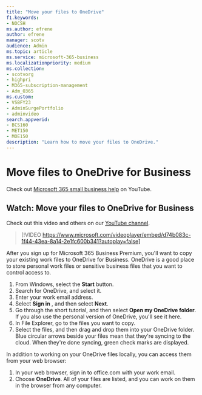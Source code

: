```yaml
---
title: "Move your files to OneDrive"
f1.keywords:
- NOCSH
ms.author: efrene
author: efrene
manager: scotv
audience: Admin
ms.topic: article
ms.service: microsoft-365-business
ms.localizationpriority: medium
ms.collection: 
- scotvorg
- highpri
- M365-subscription-management 
- Adm_O365
ms.custom: 
- VSBFY23
- AdminSurgePortfolio
- adminvideo
search.appverid:
- BCS160
- MET150
- MOE150
description: "Learn how to move your files to OneDrive."
---
```

# Move files to OneDrive for Business

Check out [Microsoft 365 small business help](https://go.microsoft.com/fwlink/?linkid=2197659) on YouTube.

## Watch: Move your files to OneDrive for Business

Check out this video and others on our [YouTube channel](https://go.microsoft.com/fwlink/?linkid=2198202).

> [!VIDEO https://www.microsoft.com/videoplayer/embed/d74b083c-1f44-43ea-8a14-2e1fc600b341?autoplay=false]

After you sign up for Microsoft 365 Business Premium, you&#39;ll want to copy your existing work files to OneDrive for Business. OneDrive is a good place to store personal work files or sensitive business files that you want to control access to.

1. From Windows, select the  **Start** button.
2. Search for OneDrive, and select it.
3. Enter your work email address.
4. Select  **Sign in** , and then select  **Next**.
5. Go through the short tutorial, and then select  **Open my OneDrive folder**. If you also use the personal version of OneDrive, you&#39;ll see it here.
6. In File Explorer, go to the files you want to copy.
7. Select the files, and then drag and drop them into your OneDrive folder. Blue circular arrows beside your files mean that they&#39;re syncing to the cloud. When they&#39;re done syncing, green check marks are displayed.

In addition to working on your OneDrive files locally, you can access them from your web browser:

1. In your web browser, sign in to office.com with your work email.
2. Choose  **OneDrive**. All of your files are listed, and you can work on them in the browser from any computer.
